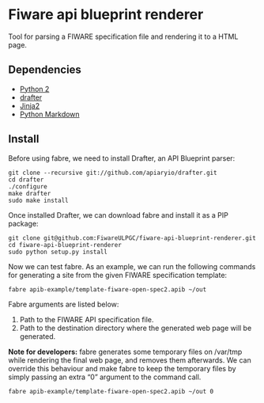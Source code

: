 # Fiware api blueprint renderer

Tool for parsing a FIWARE specification file and rendering it to a HTML page.

## Dependencies

* [Python 2](https://www.python.org/)
* [drafter](https://github.com/apiaryio/drafter)
* [Jinja2](http://jinja.pocoo.org/)
* [Python Markdown](http://pythonhosted.org/Markdown/)

## Install

Before using fabre, we need to install Drafter, an API Blueprint parser:

```
git clone --recursive git://github.com/apiaryio/drafter.git
cd drafter
./configure
make drafter
sudo make install
```

Once installed Drafter, we can download fabre and install it as a PIP package:

```
git clone git@github.com:FiwareULPGC/fiware-api-blueprint-renderer.git
cd fiware-api-blueprint-renderer
sudo python setup.py install
```

Now we can test fabre. As an example, we can run the following commands for generating a site from the given FIWARE specification template:

```
fabre apib-example/template-fiware-open-spec2.apib ~/out
```

Fabre arguments are listed below:

1. Path to the FIWARE API specification file.
2. Path to the destination directory where the generated web page will be generated.

**Note for developers:** fabre generates some temporary files on /var/tmp while rendering the final web page, and removes them afterwards. We can override this behaviour and make fabre to keep the temporary files by simply passing an extra “0” argument to the command call.

```
fabre apib-example/template-fiware-open-spec2.apib ~/out 0
```
